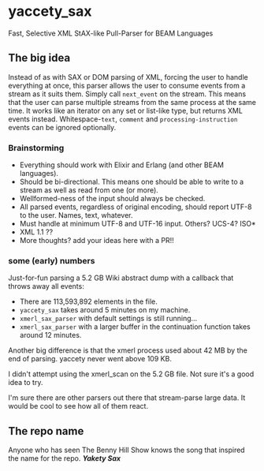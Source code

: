 # yaccety_sax
Fast, Selective XML StAX-like Pull-Parser for BEAM Languages

## The big idea
Instead of as with SAX or DOM parsing of XML, forcing the user to handle everything at once, this parser allows the user to consume events from a stream as it suits them. Simply call `next_event` on the stream.
This means that the user can parse multiple streams from the same process at the same time.
It works like an iterator on any set or list-like type, but returns XML events instead.
Whitespace-`text`, `comment` and `processing-instruction` events can be ignored optionally.

### Brainstorming
* Everything should work with Elixir and Erlang (and other BEAM languages).
* Should be bi-directional. This means one should be able to write to a stream as well as read from one (or more).
* Wellformed-ness of the input should always be checked.
* All parsed events, regardless of original encoding, should report UTF-8 to the user. Names, text, whatever.
* Must handle at minimum UTF-8 and UTF-16 input. Others? UCS-4? ISO*
* XML 1.1 ??
* More thoughts? add your ideas here with a PR!!

### some (early) numbers
Just-for-fun parsing a 5.2 GB Wiki abstract dump with a callback that throws away all events:

- There are 113,593,892 elements in the file.
- `yaccety_sax` takes around 5 minutes on my machine.
- `xmerl_sax_parser` with default settings is still running...
- `xmerl_sax_parser` with a larger buffer in the continuation function takes around 12 minutes.

Another big difference is that the xmerl process used about 42 MB by the end of parsing. yaccety never went above 109 KB.

I didn't attempt using the xmerl_scan on the 5.2 GB file. Not sure it's a good idea to try.

I'm sure there are other parsers out there that stream-parse large data.
It would be cool to see how all of them react.


## The repo name
Anyone who has seen The Benny Hill Show knows the song that inspired the name for the repo. ***Yakety Sax***
